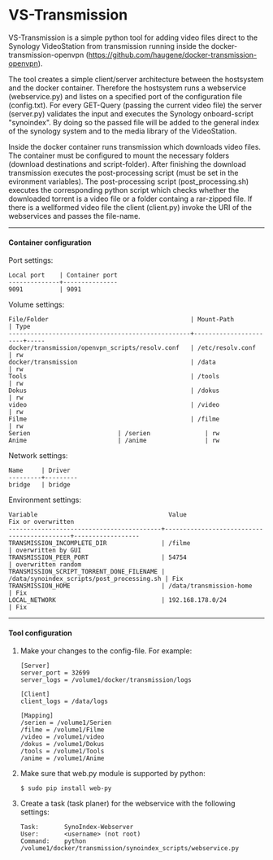 VS-Transmission
=========

VS-Transmission is a simple python tool for adding video files direct to the Synology VideoStation from transmission running inside the docker-transmission-openvpn (https://github.com/haugene/docker-transmission-openvpn).

The tool creates a simple client/server architecture between the hostsystem and the docker container. Therefore the hostsystem runs a webservice (webservice.py) and listes on a specified port of the configuration file (config.txt). For every GET-Query (passing the current video file) the server (server.py) validates the input and executes the Synology onboard-script "synoindex". By doing so the passed file will be added to the general index of the synology system and to the media library of the VideoStation.

Inside the docker container runs transmission which downloads video files. The container must be configured to mount the necessary folders (download destinations and script-folder). After finishing the download transmission executes the post-processing script (must be set in the evironment variables). The post-processing script (post_processing.sh) executes the corresponding python script which checks whether the downloaded torrent is a video file or a folder containg a rar-zipped file. If there is a wellformed video file the client (client.py) invoke the URI of the webservices and passes the file-name.

----
#### Container configuration

Port settings:
```
Local port    | Container port
--------------+---------------
9091          | 9091
```

Volume settings:
```
File/Folder                                       | Mount-Path            | Type
--------------------------------------------------+-----------------------+-----
docker/transmission/openvpn_scripts/resolv.conf   | /etc/resolv.conf      | rw
docker/transmission                               | /data                 | rw
Tools                                             | /tools                | rw
Dokus                                             | /dokus                | rw
video                                             | /video                | rw
Filme                                             | /filme                | rw
Serien  					  | /serien               | rw
Anime						  | /anime                | rw
```

Network settings:
```
Name     | Driver
---------+---------
bridge   | bridge
```
    
    
Environment settings:
```
Variable                                    Value                                       Fix or overwritten
------------------------------------------+--------------------------------------------+------------------
TRANSMISSION_INCOMPLETE_DIR               | /filme                                     | overwritten by GUI
TRANSMISSION_PEER_PORT                    | 54754                                      | overwritten random
TRANSMISSION_SCRIPT_TORRENT_DONE_FILENAME | /data/synoindex_scripts/post_processing.sh | Fix
TRANSMISSION_HOME                         | /data/transmission-home                    | Fix
LOCAL_NETWORK                             | 192.168.178.0/24                           | Fix
```
------
#### Tool configuration

1. Make your changes to the config-file. For example:
	```
    [Server]
    server_port = 32699
    server_logs = /volume1/docker/transmission/logs

    [Client]
    client_logs = /data/logs

    [Mapping]
    /serien = /volume1/Serien
    /filme = /volume1/Filme
    /video = /volume1/video
    /dokus = /volume1/Dokus
    /tools = /volume1/Tools
    /anime = /volume1/Anime
	```

2. Make sure that web.py module is supported by python:
    ```
    $ sudo pip install web-py
    ```

3. Create a task (task planer) for the webservice with the following settings:
	```
    Task:       SynoIndex-Webserver
    User:       <username> (not root)
    Command:    python /volume1/docker/transmission/synoindex_scripts/webservice.py
    ```
